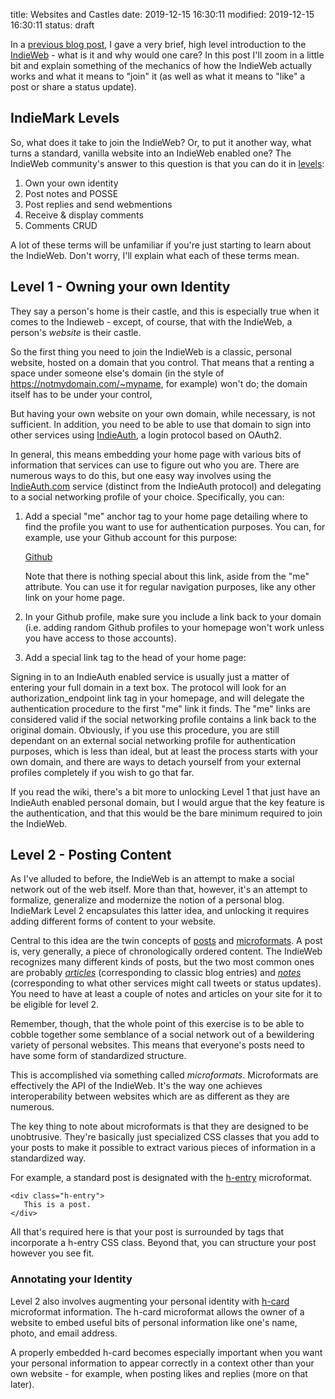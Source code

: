 title: Websites and Castles
date: 2019-12-15 16:30:11
modified: 2019-12-15 16:30:11
status: draft

In a [previous blog post][1], I gave a very brief, high level introduction
to the [IndieWeb][5] - what is it and why would one care?  In this post I'll
zoom in a little bit and explain something of the mechanics of how the
IndieWeb actually works and what it means to "join" it (as well as what it
means to "like" a post or share a status update).

## IndieMark Levels

So, what does it take to join the IndieWeb?  Or, to put it another way, what
turns a standard, vanilla website into an IndieWeb enabled one?  The
IndieWeb community's answer to this question is that you can do it in
[levels][2]:

1. Own your own identity
2. Post notes and POSSE
3. Post replies and send webmentions
4. Receive & display comments
5. Comments CRUD

A lot of these terms will be unfamiliar if you're just starting to learn
about the IndieWeb.  Don't worry, I'll explain what each of these terms
mean.

## Level 1 - Owning your own Identity

They say a person's home is their castle, and this is especially true when
it comes to the Indieweb - except, of course, that with the IndieWeb, a
person's *website* is their castle.

So the first thing you need to join the IndieWeb is a classic, personal
website, hosted on a domain that you control.  That means that a renting a
space under someone else's domain (in the style of
https://notmydomain.com/~myname, for example) won't do; the domain itself
has to be under your control,

But having your own website on your own domain, while necessary, is not
sufficient.  In addition, you need to be able to use that domain to sign
into other services using [IndieAuth][3], a login protocol based on OAuth2.

In general, this means embedding your home page with various bits of
information that services can use to figure out who you are.  There are
numerous ways to do this, but one easy way involves using the
[IndieAuth.com][4] service (distinct from the IndieAuth protocol) and
delegating to a social networking profile of your choice.  Specifically, you
can:

1. Add a special "me" anchor tag to your home page detailing where to find
   the profile you want to use for authentication purposes.  You can, for
   example, use your Github account for this purpose:


    <a href="https://github.com/drivet" rel="me">Github</a>


   Note that there is nothing special about this link, aside from the "me"
   attribute.  You can use it for regular navigation purposes, like any
   other link on your home page.

2. In your Github profile, make sure you include a link back to your domain
   (i.e. adding random Github profiles to your homepage won't work unless
   you have access to those accounts).
   
3. Add a special link tag to the head of your home page:

    <link rel="authorization_endpoint" href="https://indieauth.com/auth">


Signing in to an IndieAuth enabled service is usually just a matter of
entering your full domain in a text box.  The protocol will look for an
authorization_endpoint link tag in your homepage, and will delegate the
authentication procedure to the first "me" link it finds.  The "me" links
are considered valid if the social networking profile contains a link back
to the original domain. Obviously, if you use this procedure, you are still
dependant on an external social networking profile for authentication
purposes, which is less than ideal, but at least the process starts with
your own domain, and there are ways to detach yourself from your external
profiles completely if you wish to go that far.

If you read the wiki, there's a bit more to unlocking Level 1 that just have
an IndieAuth enabled personal domain, but I would argue that the key feature
is the authentication, and that this would be the bare minimum required to
join the IndieWeb.

## Level 2 - Posting Content

As I've alluded to before, the IndieWeb is an attempt to make a social
network out of the web itself.  More than that, however, it's an attempt to
formalize, generalize and modernize the notion of a personal blog.
IndieMark Level 2 encapsulates this latter idea, and unlocking it requires
adding different forms of content to your website.

Central to this idea are the twin concepts of [posts][6] and
[microformats][7].  A post is, very generally, a piece of chronologically
ordered content.  The IndieWeb recognizes many different kinds of posts, but
the two most common ones are probably [*articles*][8] (corresponding to
classic blog entries) and [*notes*][9] (corresponding to what other services
might call tweets or status updates).  You need to have at least a couple of
notes and articles on your site for it to be eligible for level 2.

Remember, though, that the whole point of this exercise is to be able to
cobble together some semblance of a social network out of a bewildering
variety of personal websites.  This means that everyone's posts need to have
some form of standardized structure.

This is accomplished via something called *microformats*.  Microformats are
effectively the API of the IndieWeb.  It's the way one achieves
interoperability between websites which are as different as they are
numerous.

The key thing to note about microformats is that they are designed to be
unobtrusive. They're basically just specialized CSS classes that you add to
your posts to make it possible to extract various pieces of information in a
standardized way.

For example, a standard post is designated with the [h-entry][10]
microformat.

    <div class="h-entry">
       This is a post.
    </div>

All that's required here is that your post is surrounded by tags that
incorporate a h-entry CSS class.  Beyond that, you can structure your post
however you see fit.

### Annotating your Identity

Level 2 also involves augmenting your personal identity with [h-card][11]
microformat information.  The h-card microformat allows the owner of a
website to embed useful bits of personal information like one's name, photo,
and email address.

A properly embedded h-card becomes especially important when you want your
personal information to appear correctly in a context other than your own
website - for example, when posting likes and replies (more on that later).


[1]: /2019/intro-to-indieweb
[2]: https://indieweb.org/IndieMark
[3]: https://indieweb.org/IndieAuth
[4]: https://indieauth.com
[5]: https://indieweb.org
[6]: https://indieweb.org/posts
[7]: https://indieweb.org/microformats
[8]: https://indieweb.org/article
[9]: https://indieweb.org/note
[10]: https://indieweb.org/h-entry
[11]: https://indieweb.org/h-card

